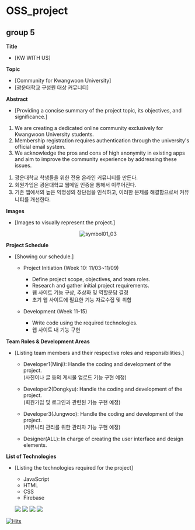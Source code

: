# OSS_project
## group 5

**Title**
- [KW WITH US]

**Topic**
- [Community for Kwangwoon University]
- [광운대학교 구성원 대상 커뮤니티]

**Abstract**
- [Providing a concise summary of the project topic, its objectives, and significance.]
<ol>
  <li>We are creating a dedicated online community exclusively for Kwangwoon University students.</li>
  <li>Membership registration requires authentication through the university's official email system.</li>
  <li>We acknowledge the pros and cons of high anonymity in existing apps and aim to improve the community experience by addressing these issues.</li>
</ol>
<ol>
  <li>광운대학교 학생들을 위한 전용 온라인 커뮤니티를 만든다.</li>
  <li>회원가입은 광운대학교 웹메일 인증을 통해서 이루어진다.</li>
  <li>기존 앱에서의 높은 익명성의 장단점을 인식하고, 이러한 문제를 해결함으로써 커뮤니티를 개선한다.</li>
</ol>

**Images**
- [Images to visually represent the project.] 
<div align="center">
  <img src="https://github.com/ripplelover/OSS_project/assets/117145399/7e3587bd-6627-449d-83f7-74fb646498ec" alt="symbol01_03">
</div>


**Project Schedule**
- [Showing our schedule.] 

  - Project Initiation (Week 10: 11/03~11/09)
    - Define project scope, objectives, and team roles.
    - Research and gather initial project requirements.
    - 웹 사이트 기능 구상, 추상화 및 역할분담 결정
    - 초기 웹 사이트에 필요한 기능 자료수집 및 취합

  - Development (Week 11-15)
    - Write code using the required technologies.
    - 웹 사이트 내 기능 구현



**Team Roles & Development Areas**
- [Listing team members and their respective roles and responsibilities.]
  - Developer1(Minji): Handle the coding and development of the project.  
  (사진이나 글 등의 게시물 업로드 기능 구현 예정)

  - Developer2(Dongkyu): Handle the coding and development of the project.  
  (회원가입 및 로그인과 관련된 기능 구현 예정)

  - Developer3(Jungwoo): Handle the coding and development of the project.  
  (커뮤니티 관리를 위한 관리자 기능 구현 예정) 

  - Designer(ALL): In charge of creating the user interface and design elements.




**List of Technologies**
- [Listing the technologies required for the project]

  - JavaScript
  - HTML
  - CSS
  - Firebase
  <p></p>
  <div>
    <img src="https://img.shields.io/badge/JavaScript-F7DF1E?style=flat&logo=JavaScript&logoColor=white" />
    <img src="https://img.shields.io/badge/HTML5-E34F26?style=flat&logo=HTML5&logoColor=white"/>
    <img src="https://img.shields.io/badge/CSS3-1572B6?style=flat&logo=CSS3&logoColor=white" />
    <img src="https://img.shields.io/badge/Firebase-FFCA28?style=flat&logo=Firebase&logoColor=white"/>
  </div>

 [![Hits](https://hits.seeyoufarm.com/api/count/incr/badge.svg?url=https%3A%2F%2Fgithub.com%2Fripplelover%2Fcommunity-for-KW&count_bg=%2379C83D&title_bg=%23555555&icon=github.svg&icon_color=%23E7E7E7&title=hits&edge_flat=false)](https://hits.seeyoufarm.com)
